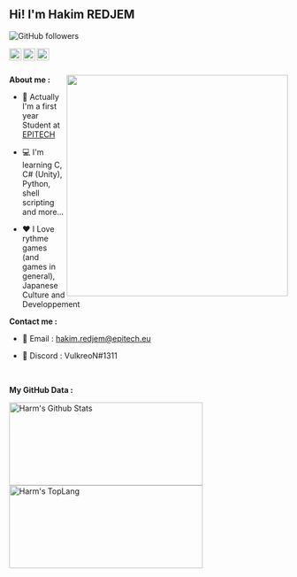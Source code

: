 [email]: mailto:hakim.redjem@epitech.eu
[github]: https://github.com/VulkreoN
[linkedin]: https://www.linkedin.com/in/hakim-redjem

<h2>Hi! I'm Hakim REDJEM</h2>

![GitHub followers](https://img.shields.io/github/followers/VulkreoN?label=Follow&style=social)

[<img align="left" alt="VulkreoN | Github" width="22px" src="https://image.flaticon.com/icons/svg/733/733553.svg" />][github]
[<img align="left" alt="VulkreoN | Email" width="22px" src="https://www.flaticon.com/svg/vstatic/svg/732/732223.svg?token=exp=1612644488~hmac=598623bd04220a41836dce2b71236b00" />][email]
[<img align="left" alt="VulkreoN | Linkedkin" width="22px" src="https://www.flaticon.com/svg/vstatic/svg/2111/2111499.svg?token=exp=1612644732~hmac=2ebbfb76242877af27ab6e6ee2712388" />][linkedin]

</br>
</br>

<img align='right' src="https://i.imgur.com/4LG75kl.gif" width="400">**About me :**

- 📗 Actually I'm a first year Student at [EPITECH](https://www.epitech.eu/)

- 💻 I'm learning C, C# (Unity), Python, shell scripting and more...

- ❤️ I Love rythme games (and games in general), Japanese Culture and Developpement

**Contact me :**
- 📧 Email : hakim.redjem@epitech.eu

- 💬 Discord : VulkreoN#1311

</br>

**My GitHub Data :**

<div style="-webkit-column-count: 2; -moz-column-count: 2; column-count: 2; -webkit-column-rule: 1px dotted #e0e0e0; -moz-column-rule: 1px dotted #e0e0e0; column-rule: 1px dotted #e0e0e0;">
    <div style="display: inline-block;">
        <img width="350" height="150" img align="left" alt="Harm's Github Stats" src="https://github-readme-stats.vercel.app/api?username=VulkreoN&theme=radical&show_icons=true&include_all_commits=true&count_private=true&hide_border=false&hide=issues" class="responsive" />
    </div>
    <div style="display: inline-block;">
        <img width="350" height="150" img align="center" alt="Harm's TopLang" src="https://github-readme-stats.vercel.app/api/top-langs/?username=VulkreoN&theme=radical&hide_border=false&layout=compact&count_private=true" class="responsive"/>
    </div>
</div>
<br/>